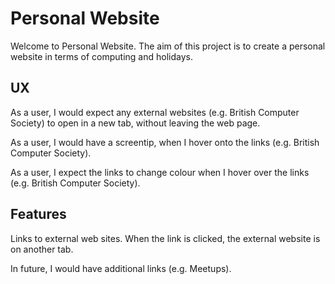 # Personal Website

Welcome to Personal Website.  The aim of this project
is to create a personal website in terms of computing and holidays.

## UX

As a user, I would expect any external websites (e.g. British Computer Society) to open in a new tab, without leaving the web page.

As a user, I would have a screentip, when I hover onto the links (e.g. British Computer Society).

As a user, I expect the links to change colour when I hover over the links (e.g. British Computer Society).

## Features

Links to external web sites.  When the link is clicked, the external website is on another tab.

In future, I would have additional links (e.g. Meetups).


